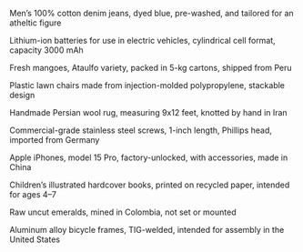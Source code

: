 Men’s 100% cotton denim jeans, dyed blue, pre-washed, and tailored for an atheltic figure

Lithium-ion batteries for use in electric vehicles, cylindrical cell format, capacity 3000 mAh

Fresh mangoes, Ataulfo variety, packed in 5-kg cartons, shipped from Peru

Plastic lawn chairs made from injection-molded polypropylene, stackable design

Handmade Persian wool rug, measuring 9x12 feet, knotted by hand in Iran

Commercial-grade stainless steel screws, 1-inch length, Phillips head, imported from Germany

Apple iPhones, model 15 Pro, factory-unlocked, with accessories, made in China

Children’s illustrated hardcover books, printed on recycled paper, intended for ages 4–7

Raw uncut emeralds, mined in Colombia, not set or mounted

Aluminum alloy bicycle frames, TIG-welded, intended for assembly in the United States
